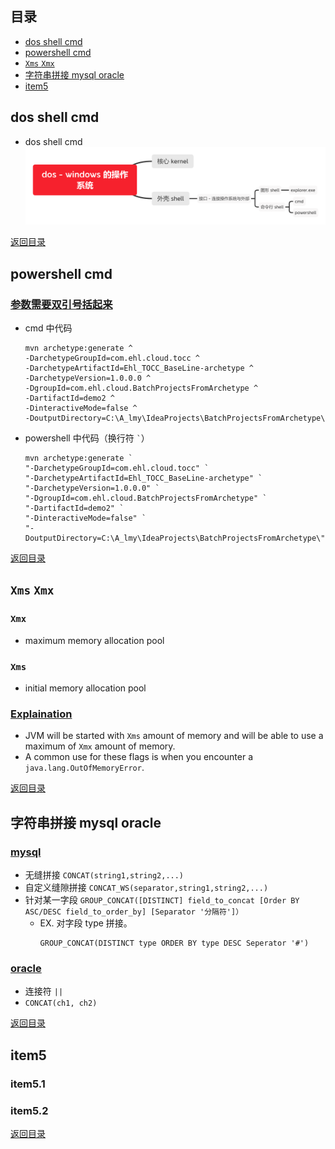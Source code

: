 ## <span id="jump0">目录<span>
  
  * [dos shell cmd](#jump1)
  * [powershell cmd](#jump2)
  * [`Xms` `Xmx`](#jump3)
  * [字符串拼接 mysql oracle](#jump4)
  * [item5](#jump5)

## <span id="jump1">dos shell cmd<span>

  * dos shell cmd
    ![Image of dos](https://github.com/mylu314/blog/blob/main/images/dos.png)
  
[返回目录](#jump0)


## <span id="jump2">powershell cmd<span>
  
### [参数需要双引号括起来](https://stackoverflow.com/questions/16348459/error-the-goal-you-specified-requires-a-project-to-execute-but-there-is-no-pom)
  * cmd 中代码
    ```
    mvn archetype:generate ^
    -DarchetypeGroupId=com.ehl.cloud.tocc ^
    -DarchetypeArtifactId=Ehl_TOCC_BaseLine-archetype ^
    -DarchetypeVersion=1.0.0.0 ^
    -DgroupId=com.ehl.cloud.BatchProjectsFromArchetype ^
    -DartifactId=demo2 ^
    -DinteractiveMode=false ^
    -DoutputDirectory=C:\A_lmy\IdeaProjects\BatchProjectsFromArchetype\
    ```
  * powershell 中代码（换行符 `` ` ``）
    ```
    mvn archetype:generate `
    "-DarchetypeGroupId=com.ehl.cloud.tocc" `
    "-DarchetypeArtifactId=Ehl_TOCC_BaseLine-archetype" `
    "-DarchetypeVersion=1.0.0.0" `
    "-DgroupId=com.ehl.cloud.BatchProjectsFromArchetype" `
    "-DartifactId=demo2" `
    "-DinteractiveMode=false" `
    "-DoutputDirectory=C:\A_lmy\IdeaProjects\BatchProjectsFromArchetype\"
    ```
 
[返回目录](#jump0)

## <span id="jump3">`Xms` `Xmx`<span>
  
  ### `Xmx`
  * maximum memory allocation pool
 
  ### `Xms`
  * initial memory allocation pool
  
  ### [Explaination](https://stackoverflow.com/questions/14763079/what-are-the-xms-and-xmx-parameters-when-starting-jvm)
  * JVM will be started with `Xms` amount of memory and will be able to use a maximum of `Xmx` amount of memory.
  * A common use for these flags is when you encounter a `java.lang.OutOfMemoryError`.

[返回目录](#jump0)

## <span id="jump4">字符串拼接 mysql oracle<span>
  
  ### [mysql](https://blog.csdn.net/syslbjjly/article/details/90640975)
  * 无缝拼接 `CONCAT(string1,string2,...)` 
  * 自定义缝隙拼接 `CONCAT_WS(separator,string1,string2,...)`
  * 针对某一字段 `GROUP_CONCAT([DISTINCT] field_to_concat [Order BY ASC/DESC field_to_order_by] [Separator '分隔符']）`
    * EX. 对字段 type 拼接。
      ```mysql
      GROUP_CONCAT(DISTINCT type ORDER BY type DESC Seperator '#')
      ```

  ### [oracle](https://blog.csdn.net/weixin_30555515/article/details/98330004?utm_medium=distribute.pc_relevant.none-task-blog-2%7Edefault%7EBlogCommendFromMachineLearnPai2%7Edefault-1.control&dist_request_id=1331302.9354.16182943000291243&depth_1-utm_source=distribute.pc_relevant.none-task-blog-2%7Edefault%7EBlogCommendFromMachineLearnPai2%7Edefault-1.control)
  * 连接符 `||`
  * `CONCAT(ch1, ch2)`

[返回目录](#jump0)


## <span id="jump5">item5<span>
  
  ### item5.1
 
  ### item5.2
  
[返回目录](#jump0)


